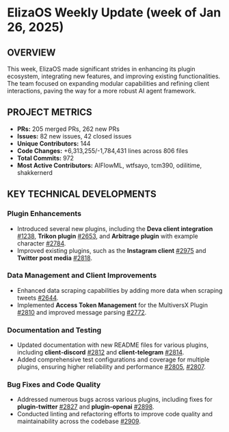 # ElizaOS Weekly Update (week of Jan 26, 2025)

## OVERVIEW 
This week, ElizaOS made significant strides in enhancing its plugin ecosystem, integrating new features, and improving existing functionalities. The team focused on expanding modular capabilities and refining client interactions, paving the way for a more robust AI agent framework.

## PROJECT METRICS
- **PRs:** 205 merged PRs, 262 new PRs
- **Issues:** 82 new issues, 42 closed issues
- **Unique Contributors:** 144
- **Code Changes:** +6,313,255/-1,784,431 lines across 806 files
- **Total Commits:** 972
- **Most Active Contributors:** AIFlowML, wtfsayo, tcm390, odilitime, shakkernerd

## KEY TECHNICAL DEVELOPMENTS

### Plugin Enhancements
- Introduced several new plugins, including the **Deva client integration** [#1238](https://github.com/elizaos/eliza/pull/1238), **Trikon plugin** [#2653](https://github.com/elizaos/eliza/pull/2653), and **Arbitrage plugin** with example character [#2784](https://github.com/elizaos/eliza/pull/2784).
- Improved existing plugins, such as the **Instagram client** [#2975](https://github.com/elizaos/eliza/pull/2975) and **Twitter post media** [#2818](https://github.com/elizaos/eliza/pull/2818).

### Data Management and Client Improvements
- Enhanced data scraping capabilities by adding more data when scraping tweets [#2644](https://github.com/elizaos/eliza/pull/2644).
- Implemented **Access Token Management** for the MultiversX Plugin [#2810](https://github.com/elizaos/eliza/pull/2810) and improved message parsing [#2772](https://github.com/elizaos/eliza/pull/2772).

### Documentation and Testing
- Updated documentation with new README files for various plugins, including **client-discord** [#2812](https://github.com/elizaos/eliza/pull/2812) and **client-telegram** [#2814](https://github.com/elizaos/eliza/pull/2814).
- Added comprehensive test configurations and coverage for multiple plugins, ensuring higher reliability and performance [#2805](https://github.com/elizaos/eliza/pull/2805), [#2807](https://github.com/elizaos/eliza/pull/2807).

### Bug Fixes and Code Quality
- Addressed numerous bugs across various plugins, including fixes for **plugin-twitter** [#2827](https://github.com/elizaos/eliza/pull/2827) and **plugin-openai** [#2898](https://github.com/elizaos/eliza/pull/2898).
- Conducted linting and refactoring efforts to improve code quality and maintainability across the codebase [#2909](https://github.com/elizaos/eliza/pull/2909).